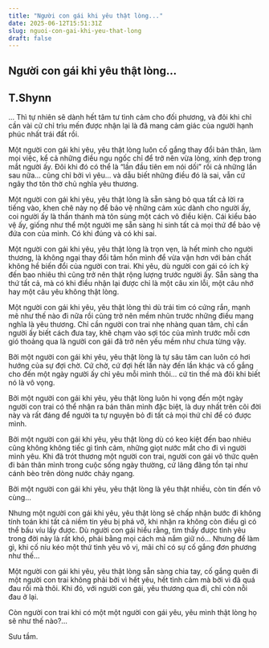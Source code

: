 ```yaml
---
title: "Người con gái khi yêu thật lòng..."
date: 2025-06-12T15:51:31Z
slug: nguoi-con-gai-khi-yeu-that-long
draft: false
---
```


## Người con gái khi yêu thật lòng...

## T.Shynn

... Thì tự nhiên sẽ dành hết tâm tư tình cảm cho đối phương, và đôi khi chỉ cần vài cử chỉ trìu mến được nhận lại là đã mang cảm giác của người hạnh phúc nhất trái đất rồi.
 
Một người con gái khi yêu, yêu thật lòng luôn cố gắng thay đổi bản thân, làm mọi việc, kể cả những điều ngu ngốc chỉ để trở nên vừa lòng, xinh đẹp trong mắt người ấy. Đôi khi đó có thể là “lần đầu tiên em nói dối” rồi cả những lần sau nữa… cũng chỉ bởi vì yêu… và dẫu biết những điều đó là sai, vẫn cứ ngây thơ tôn thờ chủ nghĩa yêu thương.
 
Một người con gái khi yêu, yêu thật lòng là sẵn sàng bỏ qua tất cả lời ra tiếng vào, khen chê này nọ để bảo vệ những cảm xúc dành cho người ấy, coi người ấy là thần thánh mà tôn sùng một cách vô điều kiện. Cái kiểu bảo vệ ấy, giống như thể một người mẹ sẵn sàng hi sinh tất cả mọi thứ để bảo vệ đứa con của mình. Có khi đúng và có khi sai.
 
Một người con gái khi yêu, yêu thật lòng là trọn vẹn, là hết mình cho người thương, là không ngại thay đổi tâm hồn mình để vừa vặn hơn với bản chất không hề biến đổi của người con trai. Khi yêu, dù người con gái có ích kỷ đến bao nhiêu thì cũng trở nên thật rộng lượng trước người ấy. Sẵn sàng tha thứ tất cả, mà có khi điều nhận lại được chỉ là một câu xin lỗi, một câu nhớ hay một câu yêu không thật lòng.
 

 
Một người con gái khi yêu, yêu thật lòng thì dù trái tim có cứng rắn, mạnh mẽ như thế nào đi nữa rồi cũng trở nên mềm nhũn trước những điều mang nghĩa là yêu thương. Chỉ cần người con trai nhẹ nhàng quan tâm, chỉ cần người ấy biết cách đưa tay, khẽ chạm vào sợi tóc của mình trước mỗi cơn gió thoảng qua là người con gái đã trở nên yếu mềm như chưa từng vậy.
 
Bởi một người con gái khi yêu, yêu thật lòng là tự sâu tâm can luôn có hơi hướng của sự đợi chờ. Cứ chờ, cứ đợi hết lần này đến lần khác và cố gắng cho đến một ngày người ấy chỉ yêu mỗi mình thôi… cứ tin thế mà đôi khi biết nó là vô vọng.
 
Bởi một người con gái khi yêu, yêu thật lòng luôn hi vọng đến một ngày người con trai có thể nhận ra bản thân mình đặc biệt, là duy nhất trên cõi đời này và rất đáng để người ta tự nguyện bỏ đi tất cả mọi thứ chỉ để có được mình. 
 
Bởi một người con gái khi yêu, yêu thật lòng dù có keo kiệt đến bao nhiêu cũng không không tiếc gì tình cảm, những giọt nước mắt cho đi vì người mình yêu. Khi đã trót thương một người con trai, người con gái vô thức quên đi bản thân mình trong cuộc sống ngày thường, cứ lãng đãng tồn tại như cánh bèo trên dòng nước chảy ngang.
 

 
Bởi một người con gái khi yêu, yêu thật lòng là yêu thật nhiều, còn tin đến vô cùng…
 
Nhưng một người con gái khi yêu, yêu thật lòng sẽ chấp nhận bước đi không tính toán khi tất cả niềm tin yêu bị phá vỡ, khi nhận ra không còn điều gì có thể bấu víu lấy được. Dù người con gái hiểu rằng, tìm thấy được tình yêu trong đời này là rất khó, phải bằng mọi cách mà nắm giữ nó… Nhưng để làm gì, khi cố níu kéo một thứ tình yêu vô vị, mãi chỉ có sự cố gắng đơn phương như thế…
 
Một người con gái khi yêu, yêu thật lòng sẵn sàng chia tay, cố gắng quên đi một người con trai không phải bởi vì hết yêu, hết tình cảm mà bởi vì đã quá đau rồi mà thôi. Khi đó, với người con gái, yêu thương qua đi, chỉ còn nỗi đau ở lại. 
 
Còn người con trai khi có một một người con gái yêu, yêu mình thật lòng họ sẽ như thế nào?…
 
Sưu tầm.